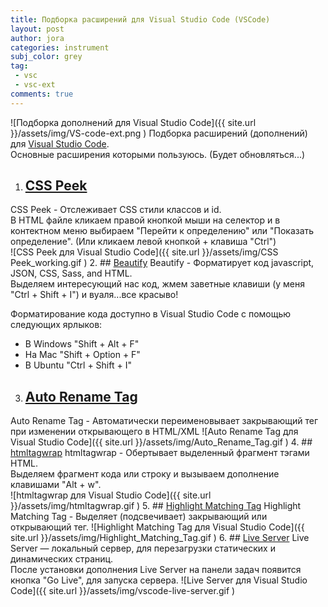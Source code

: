 ```yaml
---
title: Подборка расширений для Visual Studio Code (VSCode)
layout: post
author: jora
categories: instrument
subj_color: grey
tag: 
 - vsc
 - vsc-ext
comments: true
---
```

![Подборка дополнений для Visual Studio Code]({{ site.url }}/assets/img/VS-code-ext.png )
Подборка расширений (дополнений) для [Visual Studio Code](https://code.visualstudio.com/).  
Основные расширения которыми пользуюсь. (Будет обновляться...)

1. ## [CSS Peek](https://marketplace.visualstudio.com/items?itemName=pranaygp.vscode-css-peek)
 CSS Peek - Отслеживает CSS стили классов и id.  
 В HTML файле кликаем правой кнопкой мыши на селектор и в контектном меню выбираем "Перейти к определению" или "Показать определение". (Или кликаем левой кнопкой + клавиша "Ctrl")  
 ![CSS Peek для Visual Studio Code]({{ site.url }}/assets/img/CSS Peek_working.gif )
2. ## [Beautify](https://marketplace.visualstudio.com/items?itemName=HookyQR.beautify)
 Beautify - Форматирует код javascript, JSON, CSS, Sass, and HTML.  
 Выделяем интересующий нас код, жмем заветные клавиши  (у меня "Ctrl + Shift + I") и вуаля...все красыво!

   Форматирование кода доступно в Visual Studio Code с помощью следующих ярлыков:
   * В Windows "Shift + Alt + F"
   * На Mac "Shift + Option + F"
   * В Ubuntu "Ctrl + Shift + I"
3. ## [Auto Rename Tag](https://marketplace.visualstudio.com/items?itemName=formulahendry.auto-rename-tag)
 Auto Rename Tag - Автоматически переименовывает закрывающий тег при изменении открывающего в HTML/XML
 ![Auto Rename Tag для Visual Studio Code]({{ site.url }}/assets/img/Auto_Rename_Tag.gif )
4. ## [htmltagwrap](https://marketplace.visualstudio.com/items?itemName=bradgashler.htmltagwrap)
 htmltagwrap - Обертывает выделенный фрагмент тэгами HTML.  
 Выделяем фрагмент кода или строку и вызываем дополнение клавишами "Alt + w".  
 ![htmltagwrap для Visual Studio Code]({{ site.url }}/assets/img/htmltagwrap.gif )
5. ## [Highlight Matching Tag](https://marketplace.visualstudio.com/items?itemName=vincaslt.highlight-matching-tag)
 Highlight Matching Tag - Выделяет (подсвечивает) закрывающий или открывающий тег.
 ![Highlight Matching Tag для Visual Studio Code]({{ site.url }}/assets/img/Highlight_Matching_Tag.gif )
6. ## [Live Server](https://marketplace.visualstudio.com/items?itemName=ritwickdey.LiveServer)
 Live Server — локальный сервер, для перезагрузки статических и динамических страниц.  
 После установки дополнения Live Server на панели задач появится кнопка "Go Live", для запуска сервера.
 ![Live Server для Visual Studio Code]({{ site.url }}/assets/img/vscode-live-server.gif )
 
 